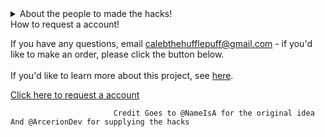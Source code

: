 <details>
  <summary>About the people to made the hacks!</summary>
 <hr />
 Currently, manually hacking Prodigy Math Game on mobile devices is not possible to do manually, which is why I have created this station. All hacked accounts are made using hacks created by
            <a href="http://github.com/Prodigy-Hacking/ProdigyMathGameHacking/">ProdigyMathGameHacking</a>. <b>An order of any amount of accounts are free</b>
          .  The ProdigyMathGameHacking Code of Conduct does apply. My motiviation is the same as ProdigyMathGameHacking:
            <blockquote style="border-left: 5px solid #ddd; padding-left: 10px;">
                We're not trying to break the game because we're evil. We just wanted to help Prodigy become more secure, but they've ignored our emails and our requests to talk.
                <br/>
                Because of that we're just publicly showing hacks! That, and it's also just fun ;)
                <br/>
                All of our hacks are open source, and free. No paywalls, no ads, and no Patreon.
            </blockquote>

</details>

<summary>How to request a account!</summary>

If you have any questions, email
            <a href="mailto:calebthehufflepuff@gmail.com">calebthehufflepuff@gmail.com</a> - if you'd like to make an order, please click the button below.
            <br/><br/>
            If you'd like to learn more about this project, see <a href="https://github.com/CRobbins0867/ProdigyHacking--MobileHacking/discussions/23">here</a>.
        </div>
        
   <a href="https://github.com/CRobbins0867/ProdigyHacking--MobileHacking/issues/new?assignees=&labels=&template=account-request-.md"
        class="blockButton">Click here to request a account</a>
    
   </body>
</html>

</details>



                           Credit Goes to @NameIsA for the original idea And @ArcerionDev for supplying the hacks
